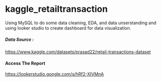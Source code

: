# kaggle_retailtransaction
Using MySQL to do some data cleaning, EDA, and data unserstanding
and using looker studio to create dashboard for data visualization.

##### Data Source :
https://www.kaggle.com/datasets/prasad22/retail-transactions-dataset

#### Access The Report
https://lookerstudio.google.com/s/hRf2-XIVMnA
